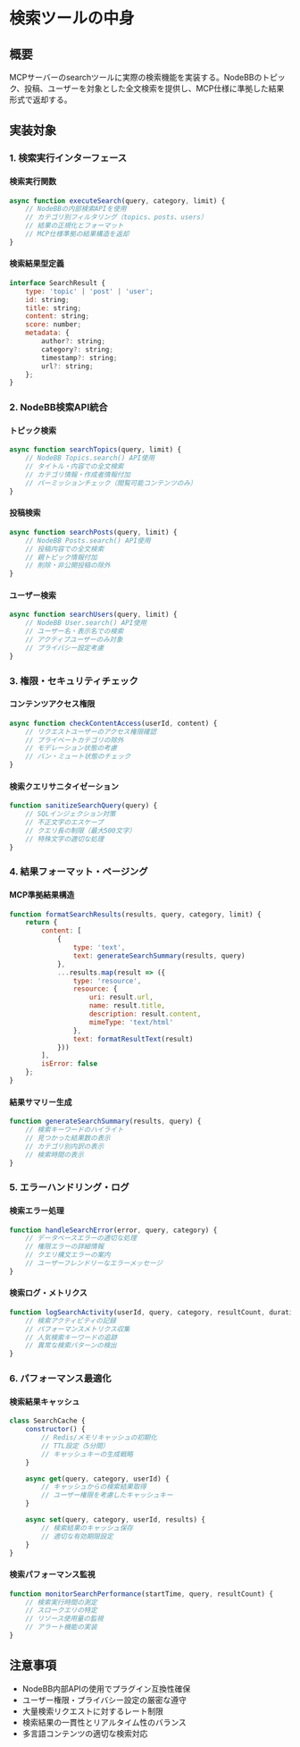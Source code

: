 # 検索ツールの中身

## 概要
MCPサーバーのsearchツールに実際の検索機能を実装する。NodeBBのトピック、投稿、ユーザーを対象とした全文検索を提供し、MCP仕様に準拠した結果形式で返却する。

## 実装対象

### 1. 検索実行インターフェース

#### 検索実行関数
```javascript
async function executeSearch(query, category, limit) {
    // NodeBBの内部検索APIを使用
    // カテゴリ別フィルタリング（topics、posts、users）
    // 結果の正規化とフォーマット
    // MCP仕様準拠の結果構造を返却
}
```

#### 検索結果型定義
```javascript
interface SearchResult {
    type: 'topic' | 'post' | 'user';
    id: string;
    title: string;
    content: string;
    score: number;
    metadata: {
        author?: string;
        category?: string;
        timestamp?: string;
        url?: string;
    };
}
```

### 2. NodeBB検索API統合

#### トピック検索
```javascript
async function searchTopics(query, limit) {
    // NodeBB Topics.search() API使用
    // タイトル・内容での全文検索
    // カテゴリ情報・作成者情報付加
    // パーミッションチェック（閲覧可能コンテンツのみ）
}
```

#### 投稿検索
```javascript
async function searchPosts(query, limit) {
    // NodeBB Posts.search() API使用
    // 投稿内容での全文検索
    // 親トピック情報付加
    // 削除・非公開投稿の除外
}
```

#### ユーザー検索
```javascript
async function searchUsers(query, limit) {
    // NodeBB User.search() API使用
    // ユーザー名・表示名での検索
    // アクティブユーザーのみ対象
    // プライバシー設定考慮
}
```

### 3. 権限・セキュリティチェック

#### コンテンツアクセス権限
```javascript
async function checkContentAccess(userId, content) {
    // リクエストユーザーのアクセス権限確認
    // プライベートカテゴリの除外
    // モデレーション状態の考慮
    // バン・ミュート状態のチェック
}
```

#### 検索クエリサニタイゼーション
```javascript
function sanitizeSearchQuery(query) {
    // SQLインジェクション対策
    // 不正文字のエスケープ
    // クエリ長の制限（最大500文字）
    // 特殊文字の適切な処理
}
```

### 4. 結果フォーマット・ページング

#### MCP準拠結果構造
```javascript
function formatSearchResults(results, query, category, limit) {
    return {
        content: [
            {
                type: 'text',
                text: generateSearchSummary(results, query)
            },
            ...results.map(result => ({
                type: 'resource',
                resource: {
                    uri: result.url,
                    name: result.title,
                    description: result.content,
                    mimeType: 'text/html'
                },
                text: formatResultText(result)
            }))
        ],
        isError: false
    };
}
```

#### 結果サマリー生成
```javascript
function generateSearchSummary(results, query) {
    // 検索キーワードのハイライト
    // 見つかった結果数の表示
    // カテゴリ別内訳の表示
    // 検索時間の表示
}
```

### 5. エラーハンドリング・ログ

#### 検索エラー処理
```javascript
function handleSearchError(error, query, category) {
    // データベースエラーの適切な処理
    // 権限エラーの詳細情報
    // クエリ構文エラーの案内
    // ユーザーフレンドリーなエラーメッセージ
}
```

#### 検索ログ・メトリクス
```javascript
function logSearchActivity(userId, query, category, resultCount, duration) {
    // 検索アクティビティの記録
    // パフォーマンスメトリクス収集
    // 人気検索キーワードの追跡
    // 異常な検索パターンの検出
}
```

### 6. パフォーマンス最適化

#### 検索結果キャッシュ
```javascript
class SearchCache {
    constructor() {
        // Redis/メモリキャッシュの初期化
        // TTL設定（5分間）
        // キャッシュキーの生成戦略
    }

    async get(query, category, userId) {
        // キャッシュからの検索結果取得
        // ユーザー権限を考慮したキャッシュキー
    }

    async set(query, category, userId, results) {
        // 検索結果のキャッシュ保存
        // 適切な有効期限設定
    }
}
```

#### 検索パフォーマンス監視
```javascript
function monitorSearchPerformance(startTime, query, resultCount) {
    // 検索実行時間の測定
    // スロークエリの特定
    // リソース使用量の監視
    // アラート機能の実装
}
```

## 注意事項

- NodeBB内部APIの使用でプラグイン互換性確保
- ユーザー権限・プライバシー設定の厳密な遵守
- 大量検索リクエストに対するレート制限
- 検索結果の一貫性とリアルタイム性のバランス
- 多言語コンテンツの適切な検索対応
